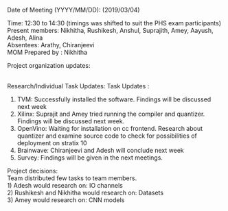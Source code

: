   Date of Meeting (YYYY/MM/DD):  (2019/03/04)<br/>
  
  Time: 12:30 to 14:30 (timings was shifted to suit the PHS exam participants)  <br/>
  Present members: Nikhitha, Rushikesh, Anshul, Suprajith, Amey, Aayush, Adesh, Alina<br/>
  Absentees: Arathy, Chiranjeevi <br/>
  MOM Prepared by : Nikhitha
  
  Project organization updates:<br/>  <br/>
  
  
  Research/Individual Task Updates: Task Updates :
1) TVM: Successfully installed the software. Findings will be discussed next week
2) Xilinx: Suprajit and Amey tried running the compiler and quantizer. Findings will be discussed next week.
3) OpenVino: Waiting for installation on cc frontend. Research about quantizer and examine source code to check for
possibilities of deployment on stratix 10
4) Brainwave: Chiranjeevi and Adesh will conclude next week
5) Survey: Findings will be given in the next meetings.<br/>
  
  
Project decisions: <br/> Team distributed few tasks to team members. <br/> 1) Adesh would research on: IO channels <br/> 2) Rushikesh and Nikhitha would research on: Datasets <br/> 3) Amey would research on: CNN models
